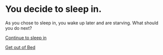 # You decide to sleep in.

As you chose to sleep in, you wake up later and are starving. What should you do next?

[Continue to sleep in](lazy.md)

[Get out of Bed](../Get-out-of-bed.md)